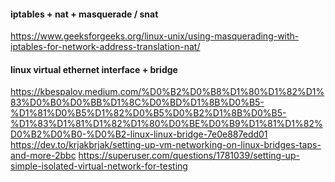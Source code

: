#### iptables + nat + masquerade / snat
https://www.geeksforgeeks.org/linux-unix/using-masquerading-with-iptables-for-network-address-translation-nat/

#### linux virtual ethernet interface + bridge
https://kbespalov.medium.com/%D0%B2%D0%B8%D1%80%D1%82%D1%83%D0%B0%D0%BB%D1%8C%D0%BD%D1%8B%D0%B5-%D1%81%D0%B5%D1%82%D0%B5%D0%B2%D1%8B%D0%B5-%D1%83%D1%81%D1%82%D1%80%D0%BE%D0%B9%D1%81%D1%82%D0%B2%D0%B0-%D0%B2-linux-linux-bridge-7e0e887edd01
https://dev.to/krjakbrjak/setting-up-vm-networking-on-linux-bridges-taps-and-more-2bbc
https://superuser.com/questions/1781039/setting-up-simple-isolated-virtual-network-for-testing
